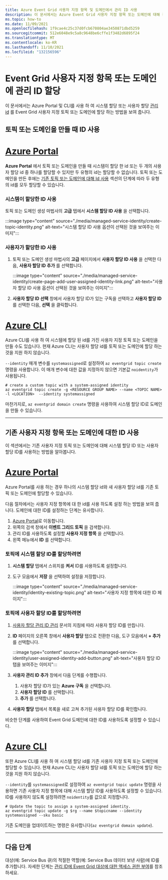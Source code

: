 ```yaml
---
title: Azure Event Grid 사용자 지정 항목 및 도메인에서 관리 ID 사용
description: 이 문서에서는 Azure Event Grid 사용자 지정 항목 또는 도메인에 대해 관리형 서비스 ID를 사용하도록 설정하는 방법을 설명합니다.
ms.topic: how-to
ms.date: 11/09/2021
ms.openlocfilehash: 1f9cae4c25c37d0fcb670804ae3450871dbd5259
ms.sourcegitcommit: 512e6048e9c5a8c9648be6cffe1f3482d6895f24
ms.translationtype: MT
ms.contentlocale: ko-KR
ms.lasthandoff: 11/10/2021
ms.locfileid: "132156596"
---
```

# <a name="assign-a-managed-identity-to-an-event-grid-custom-topic-or-domain"></a>Event Grid 사용자 지정 항목 또는 도메인에 관리 ID 할당 
이 문서에서는 Azure Portal 및 CLI를 사용 하 여 시스템 할당 또는 사용자 할당 [관리 id](../active-directory/managed-identities-azure-resources/overview.md) 를 Event Grid 사용자 지정 토픽 또는 도메인에 할당 하는 방법을 보여 줍니다. 

## <a name="enable-identity-when-creating-a-topic-or-domain"></a>토픽 또는 도메인을 만들 때 ID 사용

# <a name="azure-portal"></a>[Azure Portal](#tab/portal)
**Azure Portal** 에서 토픽 또는 도메인을 만들 때 시스템이 할당 한 id 또는 두 개의 사용자 할당 id 중 하나를 할당할 수 있지만 두 유형의 id는 할당할 수 없습니다. 토픽 또는 도메인을 만든 후에는 [기존 토픽 또는 도메인에 대해 Id 사용](#enable-identity-for-an-existing-custom-topic-or-domain) 섹션의 단계에 따라 두 유형의 id를 모두 할당할 수 있습니다.

### <a name="enable-system-assigned-identity"></a>시스템이 할당한 ID 사용
토픽 또는 도메인 생성 마법사의 **고급** 탭에서 **시스템 할당 ID 사용** 을 선택합니다. 

:::image type="content" source="./media/managed-service-identity/create-topic-identity.png" alt-text="시스템 할당 ID 사용 옵션이 선택된 것을 보여주는 이미지":::

### <a name="enable-user-assigned-identity"></a>사용자가 할당한 ID 사용
1. 토픽 또는 도메인 생성 마법사의 **고급** 페이지에서 **사용자 할당 ID 사용** 을 선택한 다음, **사용자 할당 ID 추가** 를 선택합니다. 

    :::image type="content" source="./media/managed-service-identity/create-page-add-user-assigned-identity-link.png" alt-text="사용자 할당 ID 사용 옵션이 선택된 것을 보여주는 이미지":::
1. **사용자 할당 ID 선택** 창에서 사용자 할당 ID가 있는 구독을 선택하고 **사용자 할당 ID** 를 선택한 다음, **선택** 을 클릭합니다. 

# <a name="azure-cli"></a>[Azure CLI](#tab/cli)
Azure CLI를 사용 하 여 시스템에 할당 된 id를 가진 사용자 지정 토픽 또는 도메인을 만들 수도 있습니다. 현재 Azure CLI는 사용자 할당 id를 토픽 또는 도메인에 할당 하는 것을 지원 하지 않습니다.  

`--identity` 매개 변수를 `systemassigned`로 설정하여 `az eventgrid topic create` 명령을 사용합니다. 이 매개 변수에 대한 값을 지정하지 않으면 기본값 `noidentity`가 사용됩니다. 

```azurecli-interactive
# create a custom topic with a system-assigned identity
az eventgrid topic create -g <RESOURCE GROUP NAME> --name <TOPIC NAME> -l <LOCATION>  --identity systemassigned
```

마찬가지로, `az eventgrid domain create` 명령을 사용하여 시스템 할당 ID로 도메인을 만들 수 있습니다.

---

## <a name="enable-identity-for-an-existing-custom-topic-or-domain"></a>기존 사용자 지정 항목 또는 도메인에 대한 ID 사용
이 섹션에서는 기존 사용자 지정 토픽 또는 도메인에 대해 시스템 할당 ID 또는 사용자 할당 ID를 사용하는 방법을 알아봅니다. 

# <a name="azure-portal"></a>[Azure Portal](#tab/portal)
Azure Portal를 사용 하는 경우 하나의 시스템 할당 id와 새 사용자 할당 id를 기존 토픽 또는 도메인에 할당할 수 있습니다.

다음 절차에서는 사용자 지정 항목에 대 한 id를 사용 하도록 설정 하는 방법을 보여 줍니다. 도메인에 대한 ID를 설정하는 단계는 유사합니다. 

1. [Azure Portal](https://portal.azure.com)로 이동합니다.
2. 위쪽의 검색 창에서 **이벤트 그리드 토픽** 을 검색합니다.
3. 관리 ID를 사용하도록 설정할 **사용자 지정 항목** 을 선택합니다. 
4. 왼쪽 메뉴에서 **ID** 를 선택합니다.

### <a name="to-assign-a-system-assigned-identity-to-a-topic"></a>토픽에 시스템 할당 ID를 할당하려면
1. **시스템 할당** 탭에서 스위치를 **켜서** ID를 사용하도록 설정합니다. 
1. 도구 모음에서 **저장** 을 선택하여 설정을 저장합니다. 

    :::image type="content" source="./media/managed-service-identity/identity-existing-topic.png" alt-text="사용자 지정 항목에 대한 ID 페이지"::: 

### <a name="to-assign-a-user-assigned-identity-to-a-topic"></a>토픽에 사용자 할당 ID를 할당하려면
1. [사용자 할당 관리 ID 관리](../active-directory/managed-identities-azure-resources/how-manage-user-assigned-managed-identities.md) 문서의 지침에 따라 사용자 할당 ID를 만듭니다. 
1. **ID** 페이지의 오른쪽 창에서 **사용자 할당** 탭으로 전환한 다음, 도구 모음에서 **+ 추가** 를 선택합니다.

    :::image type="content" source="./media/managed-service-identity/user-assigned-identity-add-button.png" alt-text="사용자 할당 ID 탭을 보여주는 이미지":::     
1. **사용자 관리 ID 추가** 창에서 다음 단계를 수행합니다.
    1. 사용자 할당 ID가 있는 **Azure 구독** 을 선택합니다. 
    1. **사용자 할당 ID** 를 선택합니다. 
    1. **추가** 를 선택합니다. 
1. **사용자 할당** 탭에서 목록을 새로 고쳐 추가된 사용자 할당 ID를 확인합니다.

비슷한 단계를 사용하여 Event Grid 도메인에 대한 ID를 사용하도록 설정할 수 있습니다.

# <a name="azure-cli"></a>[Azure CLI](#tab/cli)
또한 Azure CLI를 사용 하 여 시스템 할당 id를 기존 사용자 지정 토픽 또는 도메인에 할당할 수 있습니다. 현재 Azure CLI는 사용자 할당 id를 토픽 또는 도메인에 할당 하는 것을 지원 하지 않습니다.

`--identity`를 `systemassigned`로 설정하여 `az eventgrid topic update` 명령을 사용하면 기존 사용자 지정 항목에 대해 시스템 할당 ID를 사용하도록 설정할 수 있습니다. ID를 사용하지 않도록 설정하려면 `noidentity`를 값으로 지정합니다. 

```azurecli-interactive
# Update the topic to assign a system-assigned identity. 
az eventgrid topic update -g $rg --name $topicname --identity systemassigned --sku basic 
```

기존 도메인을 업데이트하는 명령은 유사합니다(`az eventgrid domain update`).

---

## <a name="next-steps"></a>다음 단계
대상(예: Service Bus 큐)의 적절한 역할(예: Service Bus 데이터 보낸 사람)에 ID를 추가합니다. 자세한 단계는 [관리 ID에 Event Grid 대상에 대한 액세스 권한 부여](add-identity-roles.md)를 참조하세요. 
